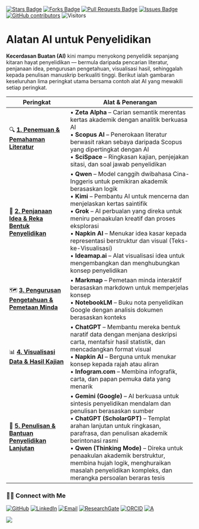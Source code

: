 <a href="https://github.com/drshahizan/short-course/stargazers"><img src="https://img.shields.io/github/stars/drshahizan/short-course" alt="Stars Badge"/></a>
<a href="https://github.com/drshahizan/short-course/network/members"><img src="https://img.shields.io/github/forks/drshahizan/short-course" alt="Forks Badge"/></a>
<a href="https://github.com/drshahizan/short-course/pulls"><img src="https://img.shields.io/github/issues-pr/drshahizan/short-course" alt="Pull Requests Badge"/></a>
<a href="https://github.com/drshahizan/short-course"><img src="https://img.shields.io/github/issues/drshahizan/short-course" alt="Issues Badge"/></a>
<a href="https://github.com/drshahizan/short-course/graphs/contributors"><img alt="GitHub contributors" src="https://img.shields.io/github/contributors/drshahizan/short-course?color=2b9348"></a>
![Visitors](https://api.visitorbadge.io/api/visitors?path=https%3A%2F%2Fgithub.com%2Fdrshahizan%2Fshort-course&labelColor=%23d9e3f0&countColor=%23697689&style=flat)

# Alatan AI untuk Penyelidikan

**Kecerdasan Buatan (AI)** kini mampu menyokong penyelidik sepanjang kitaran hayat penyelidikan — bermula daripada pencarian literatur, penjanaan idea, pengurusan pengetahuan, visualisasi hasil, sehinggalah kepada penulisan manuskrip berkualiti tinggi. Berikut ialah gambaran keseluruhan lima peringkat utama bersama contoh alat AI yang mewakili setiap peringkat.

| **Peringkat**                                                                                                                                      | **Alat & Penerangan**                                                                                                                                                                                                                                                                                                                                                                                                                                                                          |
| -------------------------------------------------------------------------------------------------------------------------------------------------- | ---------------------------------------------------------------------------------------------------------------------------------------------------------------------------------------------------------------------------------------------------------------------------------------------------------------------------------------------------------------------------------------------------------------------------------------------------------------------------------------------- |
| 🔍 **[1. Penemuan & Pemahaman Literatur](https://github.com/drshahizan/short-course/tree/main/workshop/25ICTMBE/materials/1_ldu)**                 | • **Zeta Alpha** – Carian semantik merentas kertas akademik dengan analitik berkuasa AI <br> • **Scopus AI** – Penerokaan literatur berwasit rakan sebaya daripada Scopus yang dipertingkat dengan AI <br> • **SciSpace** – Ringkasan kajian, penjejakan sitasi, dan soal jawab penyelidikan                                                                                                                                                                                                   |
| 🧠 **[2. Penjanaan Idea & Reka Bentuk Penyelidikan](https://github.com/drshahizan/short-course/tree/main/workshop/25ICTMBE/materials/2_idea)**     | • **Qwen** – Model canggih dwibahasa Cina-Inggeris untuk pemikiran akademik berasaskan logik <br> • **Kimi** – Pembantu AI untuk mencerna dan menjelaskan kertas saintifik <br> • **Grok** – AI perbualan yang direka untuk meniru penaakulan kreatif dan proses eksplorasi <br> • **Napkin AI** – Menukar idea kasar kepada representasi berstruktur dan visual (Teks-ke-Visualisasi) <br> • **Ideamap.ai** – Alat visualisasi idea untuk mengembangkan dan menghubungkan konsep penyelidikan |
| 🗺️ **[3. Pengurusan Pengetahuan & Pemetaan Minda](https://github.com/drshahizan/short-course/tree/main/workshop/25ICTMBE/materials/3_knowledge)** | • **Markmap** – Pemetaan minda interaktif berasaskan markdown untuk memperjelas konsep <br> • **NotebookLM** – Buku nota penyelidikan Google dengan analisis dokumen berasaskan konteks                                                                                                                                                                                                                                                                                                        |
| 📊 **[4. Visualisasi Data & Hasil Kajian](https://github.com/drshahizan/short-course/tree/main/workshop/25ICTMBE/materials/4_data)**               | • **ChatGPT** – Membantu mereka bentuk naratif data dengan menjana deskripsi carta, mentafsir hasil statistik, dan mencadangkan format visual <br> • **Napkin AI** – Berguna untuk menukar konsep kepada rajah atau aliran <br> • **Infogram.com** – Membina infografik, carta, dan papan pemuka data yang menarik                                                                                                                                                                             |
| 🤖 **[5. Penulisan & Bantuan Penyelidikan Lanjutan](https://github.com/drshahizan/short-course/tree/main/workshop/25ICTMBE/materilas/5_writing)**  | • **Gemini (Google)** – AI berkuasa untuk sintesis penyelidikan mendalam dan penulisan berasaskan sumber <br> • **ChatGPT (ScholarGPT)** – Templat arahan lanjutan untuk ringkasan, parafrasa, dan penulisan akademik berintonasi rasmi <br> • **Qwen (Thinking Mode)** – Direka untuk penaakulan akademik berstruktur, membina hujah logik, menghuraikan masalah penyelidikan kompleks, dan merangka persoalan beraras tesis                                                                  |



### 🙌🏻 Connect with Me
<p align="left">
    <a href="https://github.com/drshahizan" target="_blank"><img alt="GitHub" src="https://img.shields.io/badge/-@drshahizan-181717?style=flat-square&logo=GitHub&logoColor=white"></a>
    <a href="https://www.linkedin.com/in/drshahizan" target="_blank"><img alt="LinkedIn" src="https://img.shields.io/badge/-drshahizan-blue?style=flat-square&logo=Linkedin&logoColor=white&link=https://www.linkedin.com/in/drshahizan/"></a>
    <a href="mailto:shahizan@utm.my" target="_blank"><img alt="Email" src="https://img.shields.io/badge/-shahizan@utm.my-c14438?style=flat-square&logo=Gmail&logoColor=white&link=mailto:shahizan@utm.my.com"></a>
    <a href="https://www.researchgate.net/profile/Mohd-Othman-28" target="_blank"><img alt="ResearchGate" src="https://img.shields.io/badge/-ResearchGate-00CCBB?style=flat-square&logo=ResearchGate&logoColor=white"></a>
    <a href="https://orcid.org/0000-0003-4261-1873" target="_blank"><img alt="ORCID" src="https://img.shields.io/badge/-ORCID-A6CE39?style=flat-square&logo=ORCID&logoColor=white"></a> 
 <a href="https://visitorbadge.io/status?path=https%3A%2F%2Fgithub.com%2Fdrshahizan" target="_blank"><img alt="A" src="https://api.visitorbadge.io/api/visitors?path=https%3A%2F%2Fgithub.com%2Fdrshahizan&labelColor=%23697689&countColor=%23555555&style=plastic"></a>
 
![](https://hit.yhype.me/github/profile?user_id=81284918)
</p>


